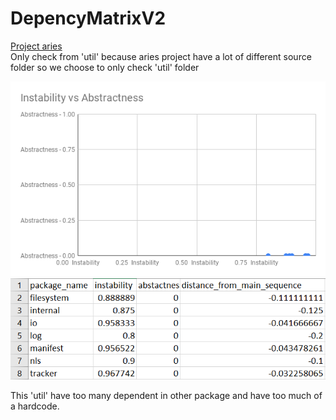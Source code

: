 # DepencyMatrixV2

[Project aries](https://github.com/apache/aries)  
Only check from 'util' because aries project have a lot of different source folder so we choose to only check 'util' folder

![Instability vs Abstractness](./Graph/IvA.png)
![table](./Graph/table.png)

This 'util' have too many dependent in other package and have too much of a hardcode.
